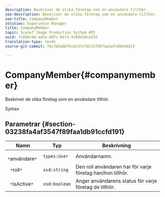 ```yaml
---
description: Beskriver de olika företag som en användare tillhör.
seo-description: Beskriver de olika företag som en användare tillhör.
seo-title: CompanyMember
solution: Experience Manager
title: CompanyMember
topic: Scene7 Image Production System API
uuid: fc0ddcdd-ad1e-487c-8ef1-9c09e5dca33d
translation-type: tm+mt
source-git-commit: 7bc7b3a86fbcdc57cfdc31745fae3afc06e44b15

---
```



# CompanyMember{#companymember}

Beskriver de olika företag som en användare tillhör.

Syntax

## Parametrar {#section-03238fa4af3547f89faa1db91ccfd191}

| Namn | Typ | Beskrivning |
|---|---|---|
| ` *`användare`*` | `types:User` | Användarnamn. |
| ` *`roll`*` | `xsd:string` | Den roll användaren har för varje företag han/hon tillhör. |
| ` *`isActive`*` | `xsd:boolean` | Anger användarens status för varje företag de tillhör. |

